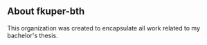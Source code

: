## About fkuper-bth

This organization was created to encapsulate all work related to my bachelor's thesis.
